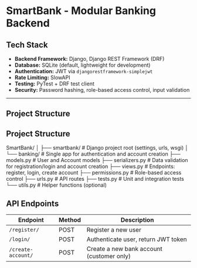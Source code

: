 # SmartBank - Modular Banking Backend

## Tech Stack
- **Backend Framework:** Django, Django REST Framework (DRF)  
- **Database:** SQLite (default, lightweight for development)  
- **Authentication:** JWT via `djangorestframework-simplejwt`  
- **Rate Limiting:** SlowAPI  
- **Testing:** PyTest + DRF test client  
- **Security:** Password hashing, role-based access control, input validation  

---

## Project Structure

## Project Structure

SmartBank/
│
├── smartbank/        # Django project root (settings, urls, wsgi)
│
└── banking/          # Single app for authentication and account creation
    ├── models.py         # User and Account models
    ├── serializers.py    # Data validation for registration/login and account creation
    ├── views.py          # Endpoints: register, login, create account
    ├── permissions.py    # Role-based access control
    ├── urls.py           # API routes
    ├── tests.py          # Unit and integration tests
    └── utils.py          # Helper functions (optional)




## API Endpoints

| Endpoint | Method | Description |
|----------|--------|-------------|
| `/register/` | POST | Register a new user |
| `/login/` | POST | Authenticate user, return JWT token |
| `/create-account/` | POST | Create a new bank account (customer only) |
